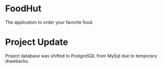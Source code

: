 # FoodHut
The application to order your favorite food.

# Project Update
Project database was shifted to PostgreSQL from MySql due to temporary drawbacks.